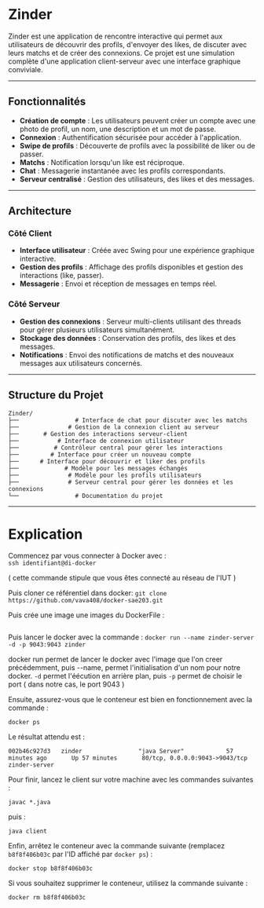 # Zinder

Zinder est une application de rencontre interactive qui permet aux utilisateurs de découvrir des profils, d'envoyer des likes, de discuter avec leurs matchs et de créer des connexions. Ce projet est une simulation complète d'une application client-serveur avec une interface graphique conviviale.

---

## Fonctionnalités

- **Création de compte** : Les utilisateurs peuvent créer un compte avec une photo de profil, un nom, une description et un mot de passe.
- **Connexion** : Authentification sécurisée pour accéder à l'application.
- **Swipe de profils** : Découverte de profils avec la possibilité de liker ou de passer.
- **Matchs** : Notification lorsqu'un like est réciproque.
- **Chat** : Messagerie instantanée avec les profils correspondants.
- **Serveur centralisé** : Gestion des utilisateurs, des likes et des messages.

---

## Architecture

### Côté Client
- **Interface utilisateur** : Créée avec Swing pour une expérience graphique interactive.
- **Gestion des profils** : Affichage des profils disponibles et gestion des interactions (like, passer).
- **Messagerie** : Envoi et réception de messages en temps réel.

### Côté Serveur
- **Gestion des connexions** : Serveur multi-clients utilisant des threads pour gérer plusieurs utilisateurs simultanément.
- **Stockage des données** : Conservation des profils, des likes et des messages.
- **Notifications** : Envoi des notifications de matchs et des nouveaux messages aux utilisateurs concernés.

---

## Structure du Projet

```plaintext
Zinder/
├──                # Interface de chat pour discuter avec les matchs
├──              # Gestion de la connexion client au serveur
├──       # Gestion des interactions serveur-client
├──           # Interface de connexion utilisateur
├──          # Contrôleur central pour gérer les interactions
├──         # Interface pour créer un nouveau compte
├──      # Interface pour découvrir et liker des profils
├──             # Modèle pour les messages échangés
├──              # Modèle pour les profils utilisateurs
├──              # Serveur central pour gérer les données et les connexions
└──                # Documentation du projet
````

---
# Explication
Commencez par vous connecter à Docker avec :  
``` ssh identifiant@di-docker ```

( cette commande stipule que vous êtes connecté au réseau de l'IUT )

Puis cloner ce référentiel dans docker: 
``` git clone https://github.com/vava408/docker-sae203.git ```

Puis crée une image une images du DockerFile : 
```docker build -t zinder 
```

Puis lancer le docker avec la commande : 
```docker run --name zinder-server -d -p 9043:9043 zinder```

docker run permet de lancer le docker avec l'image que l'on creer précédemment, puis --name, 
permet l'initialisation d'un nom pour notre docker.
```-d``` permet l'éécution en arrière plan, puis ```-p``` permet de choisir le port
( dans notre cas, le port 9043 ) 

Ensuite, assurez-vous que le conteneur est bien en fonctionnement avec la commande :  
```
docker ps
```

Le résultat attendu est :  
```plaintext
002b46c927d3   zinder                "java Server"            57 minutes ago       Up 57 minutes       80/tcp, 0.0.0.0:9043->9043/tcp                   zinder-server
```

Pour finir, lancez le client sur votre machine avec les commandes suivantes :  
```
javac *.java
```
puis :  
```
java client
```

Enfin, arrêtez le conteneur avec la commande suivante (remplacez `b8f8f406b03c` par l'ID affiché par `docker ps`) :  
```
docker stop b8f8f406b03c
```

Si vous souhaitez supprimer le conteneur, utilisez la commande suivante :  
```
docker rm b8f8f406b03c
```
 